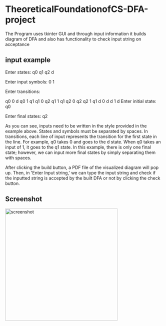 # TheoreticalFoundationofCS-DFA-project
The Program uses tkinter GUI and through input information it builds diagram of DFA and also has functionality to check input string on acceptance


## input example

Enter states: q0 q1 q2 d

Enter input symbols: 0 1

Enter transitions:

q0 0 d
q0 1 q1
q1 0 q2
q1 1 q1
q2 0 q2
q2 1 q1
d 0 d
d 1 d
Enter initial state: q0

Enter final states: q2

As you can see, inputs need to be written in the style provided in the example above. States and symbols must be separated by spaces. In transitions, each line of input represents the transition for the first state in the line. For example, q0 takes 0 and goes to the d state. When q0 takes an input of 1, it goes to the q1 state. In this example, there is only one final state; however, we can input more final states by simply separating them with spaces.

After clicking the build button, a PDF file of the visualized diagram will pop up. Then, in 'Enter Input string,' we can type the input string and check if the inputted string is accepted by the built DFA or not by clicking the check button.
## Screenshot

<img width="359" alt="screenshot" src="https://user-images.githubusercontent.com/85778941/211063314-71242293-fe5c-49a1-94dc-b5e9d8e7b37d.png">
